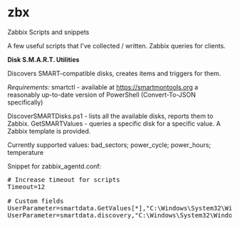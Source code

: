 # zbx
Zabbix Scripts and snippets

A few useful scripts that I've collected / written. Zabbix queries for clients.

<B>Disk S.M.A.R.T. Utilities</B>


Discovers SMART-compatible disks, creates items and triggers for them.

<I>Requirements:</I>
smartctl - available at https://smartmontools.org
a reasonably up-to-date version of PowerShell (Convert-To-JSON specifically)

DiscoverSMARTDisks.ps1 - lists all the available disks, reports them to Zabbix.
GetSMARTValues - queries a specific disk for a specific value.
A Zabbix template is provided.

Currently supported values:
 bad_sectors; power_cycle; power_hours; temperature
 
Snippet for zabbix_agentd.conf:

<pre>
# Increase timeout for scripts
Timeout=12

# Custom fields
UserParameter=smartdata.GetValues[*],"C:\Windows\System32\WindowsPowerShell\v1.0\powershell.exe" -ExecutionPolicy Bypass -File "C:\Program Files\Zabbix\Scripts\GetSMARTValues.ps1" $1 $2
UserParameter=smartdata.discovery,"C:\Windows\System32\WindowsPowerShell\v1.0\powershell.exe" -ExecutionPolicy Bypass -File "C:\Program Files\Zabbix\Scripts\DiscoverSMARTDisks.ps1"</pre>
